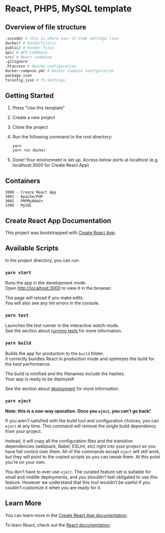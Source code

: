 # React, PHP5, MySQL template

## Overview of file structure

```bash
.vscode/ # this is where your VS Code settings live
docker/ # Dockerfile(s)
public/ # Render files
api/ # API Codebase
src/ # React codebase
.gitignore
.htaccess # Apache configuration
docker-compose.yml # Docker compose configuration
package.json
tsconfig.json # TS Settings
```

## Getting Started

1. Press "Use this template"
2. Create a new project
3. Clone the project
4. Run the following command in the root directory:

   ```bash
   yarn
   yarn run docker
   ```

5. Done! Your environment is set up. Access below ports at localhost (e.g. localhost:3000 for Create React App)

## Containers

```Docker
3000 - Create React App
3001 - Apache/PHP
3002 - PHPMyAdmin
3306 - MySQL
```

## Create React App Documentation

This project was bootstrapped with [Create React App](https://github.com/facebook/create-react-app).

## Available Scripts

In the project directory, you can run:

### `yarn start`

Runs the app in the development mode.<br />
Open [http://localhost:3000](http://localhost:3000) to view it in the browser.

The page will reload if you make edits.<br />
You will also see any lint errors in the console.

### `yarn test`

Launches the test runner in the interactive watch mode.<br />
See the section about [running tests](https://facebook.github.io/create-react-app/docs/running-tests) for more information.

### `yarn build`

Builds the app for production to the `build` folder.<br />
It correctly bundles React in production mode and optimizes the build for the best performance.

The build is minified and the filenames include the hashes.<br />
Your app is ready to be deployed!

See the section about [deployment](https://facebook.github.io/create-react-app/docs/deployment) for more information.

### `yarn eject`

**Note: this is a one-way operation. Once you `eject`, you can’t go back!**

If you aren’t satisfied with the build tool and configuration choices, you can `eject` at any time. This command will remove the single build dependency from your project.

Instead, it will copy all the configuration files and the transitive dependencies (webpack, Babel, ESLint, etc) right into your project so you have full control over them. All of the commands except `eject` will still work, but they will point to the copied scripts so you can tweak them. At this point you’re on your own.

You don’t have to ever use `eject`. The curated feature set is suitable for small and middle deployments, and you shouldn’t feel obligated to use this feature. However we understand that this tool wouldn’t be useful if you couldn’t customize it when you are ready for it.

## Learn More

You can learn more in the [Create React App documentation](https://facebook.github.io/create-react-app/docs/getting-started).

To learn React, check out the [React documentation](https://reactjs.org/).
